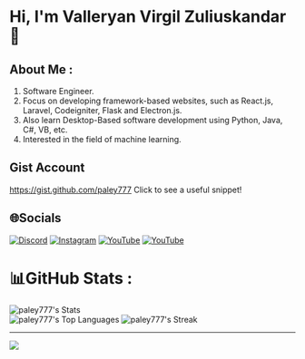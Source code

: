 # Hi, I'm Valleryan Virgil Zuliuskandar 👋
## About Me :
1. Software Engineer.
2. Focus on developing framework-based websites, such as React.js, Laravel, Codeigniter, Flask and Electron.js.
3. Also learn Desktop-Based software development using Python, Java, C#, VB, etc.
4. Interested in the field of machine learning.

## Gist Account
https://gist.github.com/paley777 Click to see a useful snippet!

## 🌐Socials
[![Discord](https://img.shields.io/badge/Discord-%237289DA.svg?logo=discord&logoColor=white)](https://discord.com/users/756348391381926010)
[![Instagram](https://img.shields.io/badge/Instagram-%23E4405F.svg?logo=Instagram&logoColor=white)](https://instagram.com/valley_feeds)
[![YouTube](https://img.shields.io/badge/YouTube-%23FF0000.svg?logo=YouTube&logoColor=white)](https://www.youtube.com/channel/UCUncJttuGfDFnwgWZ2xLtyg)
[![YouTube](https://img.shields.io/badge/Linkedin-account-brightgreen)](https://www.linkedin.com/in/valleryan-virgil-zuliuskandar-50366a242/)


# 📊GitHub Stats :
![paley777's Stats](https://github-readme-stats.vercel.app/api?username=paley777&theme=outrun&show_icons=true&hide_border=false&count_private=true)
<br>
![paley777's Top Languages](https://github-readme-stats.vercel.app/api/top-langs/?username=paley777&theme=outrun&show_icons=true&hide_border=false&layout=compact)
![paley777's Streak](https://github-readme-streak-stats.herokuapp.com/?user=paley777&theme=outrun&hide_border=false)

---
[![](https://visitcount.itsvg.in/api?id=paley777&icon=8&color=12)](https://visitcount.itsvg.in)
